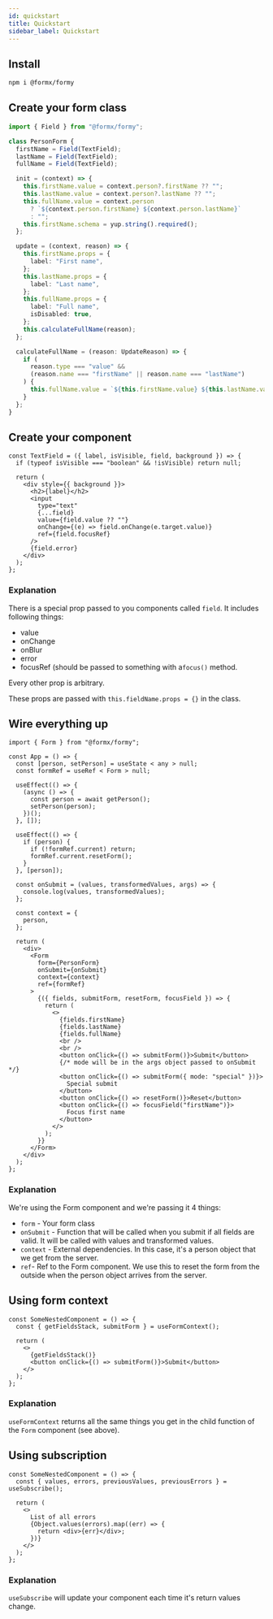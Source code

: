 ```yaml
---
id: quickstart
title: Quickstart
sidebar_label: Quickstart
---
```


## Install

```bash
npm i @formx/formy
```

## Create your form class

```ts
import { Field } from "@formx/formy";

class PersonForm {
  firstName = Field(TextField);
  lastName = Field(TextField);
  fullName = Field(TextField);

  init = (context) => {
    this.firstName.value = context.person?.firstName ?? "";
    this.lastName.value = context.person?.lastName ?? "";
    this.fullName.value = context.person
      ? `${context.person.firstName} ${context.person.lastName}`
      : "";
    this.firstName.schema = yup.string().required();
  };

  update = (context, reason) => {
    this.firstName.props = {
      label: "First name",
    };
    this.lastName.props = {
      label: "Last name",
    };
    this.fullName.props = {
      label: "Full name",
      isDisabled: true,
    };
    this.calculateFullName(reason);
  };

  calculateFullName = (reason: UpdateReason) => {
    if (
      reason.type === "value" &&
      (reason.name === "firstName" || reason.name === "lastName")
    ) {
      this.fullName.value = `${this.firstName.value} ${this.lastName.value}`;
    }
  };
}
```

## Create your component

```tsx
const TextField = ({ label, isVisible, field, background }) => {
  if (typeof isVisible === "boolean" && !isVisible) return null;

  return (
    <div style={{ background }}>
      <h2>{label}</h2>
      <input
        type="text"
        {...field}
        value={field.value ?? ""}
        onChange={(e) => field.onChange(e.target.value)}
        ref={field.focusRef}
      />
      {field.error}
    </div>
  );
};
```

### Explanation

There is a special prop passed to you components called `field`.
It includes following things:

- value
- onChange
- onBlur
- error
- focusRef (should be passed to something with a`focus()` method.

Every other prop is arbitrary.

These props are passed with `this.fieldName.props = {}` in the class.

## Wire everything up

```tsx
import { Form } from "@formx/formy";

const App = () => {
  const [person, setPerson] = useState < any > null;
  const formRef = useRef < Form > null;

  useEffect(() => {
    (async () => {
      const person = await getPerson();
      setPerson(person);
    })();
  }, []);

  useEffect(() => {
    if (person) {
      if (!formRef.current) return;
      formRef.current.resetForm();
    }
  }, [person]);

  const onSubmit = (values, transformedValues, args) => {
    console.log(values, transformedValues);
  };

  const context = {
    person,
  };

  return (
    <div>
      <Form
        form={PersonForm}
        onSubmit={onSubmit}
        context={context}
        ref={formRef}
      >
        {({ fields, submitForm, resetForm, focusField }) => {
          return (
            <>
              {fields.firstName}
              {fields.lastName}
              {fields.fullName}
              <br />
              <br />
              <button onClick={() => submitForm()}>Submit</button>
              {/* mode will be in the args object passed to onSubmit */}
              <button onClick={() => submitForm({ mode: "special" })}>
                Special submit
              </button>
              <button onClick={() => resetForm()}>Reset</button>
              <button onClick={() => focusField("firstName")}>
                Focus first name
              </button>
            </>
          );
        }}
      </Form>
    </div>
  );
};
```

### Explanation

We're using the Form component and we're passing it 4 things:

- `form` - Your form class
- `onSubmit` - Function that will be called when you submit if all fields are valid. It will be called with values and transformed values.
- `context` - External dependencies. In this case, it's a person object that we get from the server.
- `ref`- Ref to the Form component. We use this to reset the form from the outside when the person object arrives from the server.

## Using form context

```tsx
const SomeNestedComponent = () => {
  const { getFieldsStack, submitForm } = useFormContext();

  return (
    <>
      {getFieldsStack()}
      <button onClick={() => submitForm()}>Submit</button>
    </>
  );
};
```

### Explanation

`useFormContext` returns all the same things you get in the child function of the `Form` component (see above).

## Using subscription

```tsx
const SomeNestedComponent = () => {
  const { values, errors, previousValues, previousErrors } = useSubscribe();

  return (
    <>
      List of all errors
      {Object.values(errors).map((err) => {
        return <div>{err}</div>;
      })}
    </>
  );
};
```

### Explanation

`useSubscribe` will update your component each time it's return values change.
